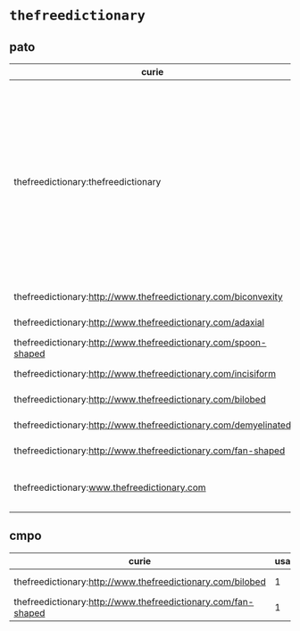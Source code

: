 # `thefreedictionary`

## pato

| curie                                                           |   usages | nodes                                                                                                                                                                                                                                                                                                                                                                                                                                                                                                                                                                                                                                                                                                                                                                                                                                                                                                                                                                                                                                                                     |
|-----------------------------------------------------------------|----------|---------------------------------------------------------------------------------------------------------------------------------------------------------------------------------------------------------------------------------------------------------------------------------------------------------------------------------------------------------------------------------------------------------------------------------------------------------------------------------------------------------------------------------------------------------------------------------------------------------------------------------------------------------------------------------------------------------------------------------------------------------------------------------------------------------------------------------------------------------------------------------------------------------------------------------------------------------------------------------------------------------------------------------------------------------------------------|
| thefreedictionary:thefreedictionary                             |        9 | [http://purl.obolibrary.org/obo/PATO:0000185](https://bioregistry.io/http://purl.obolibrary.org/obo/PATO:0000185), [http://purl.obolibrary.org/obo/PATO:0000463](https://bioregistry.io/http://purl.obolibrary.org/obo/PATO:0000463), [http://purl.obolibrary.org/obo/PATO:0000464](https://bioregistry.io/http://purl.obolibrary.org/obo/PATO:0000464), [http://purl.obolibrary.org/obo/PATO:0001597](https://bioregistry.io/http://purl.obolibrary.org/obo/PATO:0001597), [http://purl.obolibrary.org/obo/PATO:0001909](https://bioregistry.io/http://purl.obolibrary.org/obo/PATO:0001909), [http://purl.obolibrary.org/obo/PATO:0001980](https://bioregistry.io/http://purl.obolibrary.org/obo/PATO:0001980), [http://purl.obolibrary.org/obo/PATO:0002084](https://bioregistry.io/http://purl.obolibrary.org/obo/PATO:0002084), [http://purl.obolibrary.org/obo/PATO:0002430](https://bioregistry.io/http://purl.obolibrary.org/obo/PATO:0002430), [http://purl.obolibrary.org/obo/PATO:0002438](https://bioregistry.io/http://purl.obolibrary.org/obo/PATO:0002438) |
| thefreedictionary:http://www.thefreedictionary.com/biconvexity  |        1 | [http://purl.obolibrary.org/obo/PATO:0002040](https://bioregistry.io/http://purl.obolibrary.org/obo/PATO:0002040)                                                                                                                                                                                                                                                                                                                                                                                                                                                                                                                                                                                                                                                                                                                                                                                                                                                                                                                                                         |
| thefreedictionary:http://www.thefreedictionary.com/adaxial      |        1 | [http://purl.obolibrary.org/obo/PATO:0002047](https://bioregistry.io/http://purl.obolibrary.org/obo/PATO:0002047)                                                                                                                                                                                                                                                                                                                                                                                                                                                                                                                                                                                                                                                                                                                                                                                                                                                                                                                                                         |
| thefreedictionary:http://www.thefreedictionary.com/spoon-shaped |        1 | [http://purl.obolibrary.org/obo/PATO:0002208](https://bioregistry.io/http://purl.obolibrary.org/obo/PATO:0002208)                                                                                                                                                                                                                                                                                                                                                                                                                                                                                                                                                                                                                                                                                                                                                                                                                                                                                                                                                         |
| thefreedictionary:http://www.thefreedictionary.com/incisiform   |        1 | [http://purl.obolibrary.org/obo/PATO:0002209](https://bioregistry.io/http://purl.obolibrary.org/obo/PATO:0002209)                                                                                                                                                                                                                                                                                                                                                                                                                                                                                                                                                                                                                                                                                                                                                                                                                                                                                                                                                         |
| thefreedictionary:http://www.thefreedictionary.com/bilobed      |        1 | [http://purl.obolibrary.org/obo/PATO:0002214](https://bioregistry.io/http://purl.obolibrary.org/obo/PATO:0002214)                                                                                                                                                                                                                                                                                                                                                                                                                                                                                                                                                                                                                                                                                                                                                                                                                                                                                                                                                         |
| thefreedictionary:http://www.thefreedictionary.com/demyelinated |        1 | [http://purl.obolibrary.org/obo/PATO:0002218](https://bioregistry.io/http://purl.obolibrary.org/obo/PATO:0002218)                                                                                                                                                                                                                                                                                                                                                                                                                                                                                                                                                                                                                                                                                                                                                                                                                                                                                                                                                         |
| thefreedictionary:http://www.thefreedictionary.com/fan-shaped   |        1 | [http://purl.obolibrary.org/obo/PATO:0002219](https://bioregistry.io/http://purl.obolibrary.org/obo/PATO:0002219)                                                                                                                                                                                                                                                                                                                                                                                                                                                                                                                                                                                                                                                                                                                                                                                                                                                                                                                                                         |
| thefreedictionary:www.thefreedictionary.com                     |        2 | [http://purl.obolibrary.org/obo/PATO:0002341](https://bioregistry.io/http://purl.obolibrary.org/obo/PATO:0002341), [http://purl.obolibrary.org/obo/PATO:0002343](https://bioregistry.io/http://purl.obolibrary.org/obo/PATO:0002343)                                                                                                                                                                                                                                                                                                                                                                                                                                                                                                                                                                                                                                                                                                                                                                                                                                      |
## cmpo

| curie                                                         |   usages | nodes                                                                                                             |
|---------------------------------------------------------------|----------|-------------------------------------------------------------------------------------------------------------------|
| thefreedictionary:http://www.thefreedictionary.com/bilobed    |        1 | [http://purl.obolibrary.org/obo/PATO:0002214](https://bioregistry.io/http://purl.obolibrary.org/obo/PATO:0002214) |
| thefreedictionary:http://www.thefreedictionary.com/fan-shaped |        1 | [http://purl.obolibrary.org/obo/PATO:0002219](https://bioregistry.io/http://purl.obolibrary.org/obo/PATO:0002219) |
